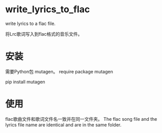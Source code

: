 # write_lyrics_to_flac

write lyrics to a flac file.

将Lrc歌词写入到flac格式的音乐文件。

# 安装

需要Python包 mutagen。
require package mutagen

pip install mutagen

# 使用

flac歌曲文件和歌词文件名一致并在同一文件夹。
The flac song file and the lyrics file name are identical and are in the same folder.
